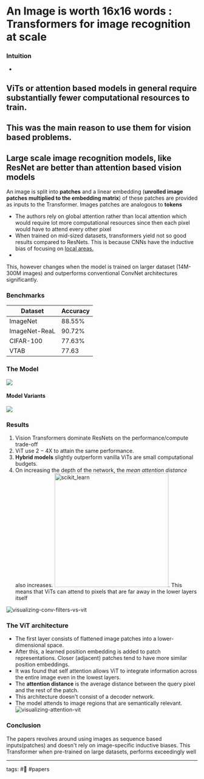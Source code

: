 # An Image is worth 16x16 words : Transformers for image recognition at scale

### Intuition
- 
ViTs or attention based models in general require substantially fewer computational resources to train. 
- 
This was the main reason to use them for vision based problems.
- 
Large scale image recognition models, like ResNet are better than attention based vision models
- 
An image is split into **patches** and a linear embedding (**unrolled image patches multiplied to the embedding matrix**) of these patches are provided as inputs to the Transformer. Images patches are analogous to **tokens**
- The authors rely on global attention rather than local attention which would require lot more computational resources since then each pixel would have to attend every other pixel
- When trained on mid-sized datasets, transformers yield not so good results compared to ResNets. This is because CNNs have the inductive bias of focusing on [local areas.](https://poloclub.github.io/cnn-explainer/assets/figures/convlayer_detailedview_demo.gif)
- 
This, however changes when the model is trained on larger dataset (14M-300M images) and outperforms conventional ConvNet architectures significantly.

### Benchmarks

| Dataset | Accuracy|
| ---- | ---- |
| ImageNet | 88.55% |
| ImageNet-ReaL |90.72% |
| CIFAR-100 |77.63% |
|VTAB |77.63 |

### The Model
![](https://i.imgur.com/PqpfoIK.png)

#### Model Variants
![](https://i.imgur.com/O2cS7iz.png)


### Results
1. Vision Transformers dominate ResNets on the performance/compute trade-off
2. ViT use $2-4$X to attain the same performance.
3. **Hybrid models** slightly outperform vanilla ViTs are small computational budgets.
4. On increasing the depth of the network, the _mean attention distance_ also increases.
<img src="https://i.imgur.com/8ycad9B.png" alt="scikit_learn" width="300" height="300"/>.
This means that ViTs can attend to pixels that are far away in the lower layers itself

![visualizing-conv-filters-vs-vit](https://theaisummer.com/static/1a825502d30ae8a5fde3386057ed1ef5/39a20/visualizing-conv-filters-vs-vit.png "visualizing-conv-filters-vs-vit")
### The ViT architecture
- The first layer consists of flattened image patches into a lower-dimensional space.
- After this, a learned position embedding is added to patch representations. Closer (adjacent) patches tend to have more similar position embeddings.
- It was found that self attention allows ViT to integrate information across the entire image even in the lowest layers.
- The **attention distance** is the average distance between the query pixel and the rest of the patch.
- This architecture doesn't consist of a decoder network.
- The model attends to image regions that are semantically relevant.
![visualizing-attention-vit](https://theaisummer.com/static/f7115f622470f12aac4bbb7a20dea366/c1b63/visualizing-attention-vit.png "visualizing-attention-vit")


### Conclusion
The papers revolves around using images as sequence based inputs(patches) and doesn't rely on image-specific inductive biases. This Transformer when pre-trained on large datasets, performs exceedingly well

---
tags: #🌲 #papers 
